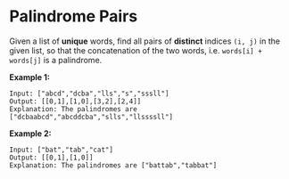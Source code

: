 # Palindrome Pairs

Given a list of __unique__ words, find all pairs of __distinct__ indices `(i, j)` in the given list, so that the concatenation of the two words, i.e. `words[i] + words[j]` is a palindrome.

__Example 1:__

```
Input: ["abcd","dcba","lls","s","sssll"]
Output: [[0,1],[1,0],[3,2],[2,4]]
Explanation: The palindromes are ["dcbaabcd","abcddcba","slls","llssssll"]
```

__Example 2:__

```
Input: ["bat","tab","cat"]
Output: [[0,1],[1,0]]
Explanation: The palindromes are ["battab","tabbat"]
```
